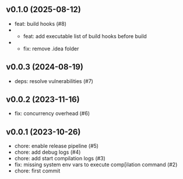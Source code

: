 ## v0.1.0 (2025-08-12)


- feat: build hooks (#8)
- * feat: add executable list of build hooks before build
- * fix: remove .idea folder

## v0.0.3 (2024-08-19)


- deps: resolve vulnerabilities (#7)

## v0.0.2 (2023-11-16)


- fix: concurrency overhead (#6)

## v0.0.1 (2023-10-26)


- chore: enable release pipeline (#5)
- chore: add debug logs (#4)
- chore: add start compilation logs (#3)
- fix: missing system env vars to execute comp[ilation command (#2)
- chore: first commit
